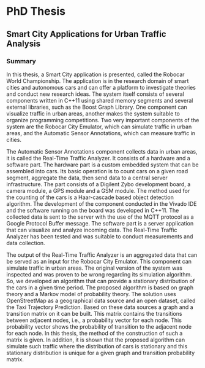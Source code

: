 # PhD Thesis

## Smart City Applications for Urban Traffic Analysis

### Summary

In this thesis, a Smart City application is presented, called the Robocar World Championship. The application is in the research domain of smart cities and autonomous cars and can offer a platform to investigate theories and conduct new research ideas. The system itself consists of several components written in C++11 using shared memory segments and several external libraries, such as the Boost Graph Library. One component can visualize traffic in urban areas, another makes the system suitable to organize programming competitions. Two very important components of the system are the Robocar City Emulator, which can simulate traffic in urban areas, and the Automatic Sensor Annotations, which can measure traffic in cities.

The Automatic Sensor Annotations component collects data in urban areas, it is called the Real-Time Traffic Analyzer. It consists of a hardware and a software part. The hardware part is a custom embedded system that can be assembled into cars. Its basic operation is to count cars on a given road segment, aggregate the data, then send data to a central server infrastructure. The part consists of a Digilent Zybo development board, a camera module, a GPS module and a GSM module. The method used for the counting of the cars is a Haar-cascade based object detection algorithm. The development of the component conducted in the Vivado IDE and the software running on the board was developed in C++11. The collected data is sent to the server with the use of the MQTT protocol as a Google Protocol Buffer message. The software part is a server application that can visualize and analyze incoming data. The Real-Time Traffic Analyzer has been tested and was suitable to conduct measurements and data collection.

The output of the Real-Time Traffic Analyzer is an aggregated data that can be served as an input for the Robocar City Emulator. This component can simulate traffic in urban areas. The original version of the system was inspected and was proven to be wrong regarding its simulation algorithm. So, we developed an algorithm that can provide a stationary distribution of the cars in a given time period. The proposed algorithm is based on graph theory and a Markov model of probability theory. The solution uses OpenStreetMap as a geographical data source and an open dataset, called the Taxi Trajectory Prediction. Based on these data sources a graph and a transition matrix on it can be built. This matrix contains the transitions between adjacent nodes, i.e., a probability vector for each node. This probability vector shows the probability of transition to the adjacent node for each node. In this thesis, the method of the construction of such a matrix is given. In addition, it is shown that the proposed algorithm can simulate such traffic where the distribution of cars is stationary and this stationary distribution is unique for a given graph and transition probability matrix.
